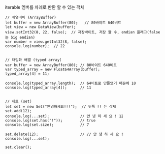  iterable 
멤버를 차례로 반환 할 수 있는 객체



	// 배열버퍼 (ArrayBuffer)
	let buffer = new ArrayBuffer(80);	// 80바이트 640비트
	let view = new DataView(buffer);
	view.setInt32(8, 22, false);  // 저장바이트, 저장 할 수, endian 플래그(false 는 big endian)
	var number = view.getInt32(8, false);
	console.log(number);  // 22


	// 타입화 배열 (typed array)
	var buffer = new ArrayBuffer(80); // 80바이트 640비트
	var typed_array = new Float64Array(buffer);
	typed_array[4] = 11;
	
	console.log(typed_array.length);  // 64비트로 만들었기 때문에 10
	console.log(typed_array[4]);      // 11


	// 세트 (set)
	let set = new Set("안녕하세요!!!");  // 뒤쪽 !! 는 삭제
	set.add(12);
	console.log(...set);              // 안 녕 하 세 요 ! 12
	console.log(set.has("!"));        // true
	console.log(set.size);            // 7
	
	set.delete(12);                   // // 안 녕 하 세 요 !
	console.log(...set);
	
	set.clear();
